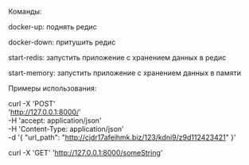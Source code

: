 Команды:

docker-up: поднять редис

docker-down: притушить редис

start-redis: запустить приложение с хранением данных в редис

start-memory: запустить приложение с хранением данных в памяти

Примеры использования:

curl -X 'POST' \
  'http://127.0.0.1:8000/' \
  -H 'accept: application/json' \
  -H 'Content-Type: application/json' \
  -d '{
  "url_path": "http://cjdr17afeihmk.biz/123/kdni9/z9d112423421"
}'

curl -X 'GET' 'http://127.0.0.1:8000/someString'
